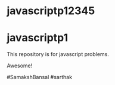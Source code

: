 
# javascriptp12345

# javascriptp1


This repository is for javascript problems.









Awesome!

#SamakshBansal
#sarthak


